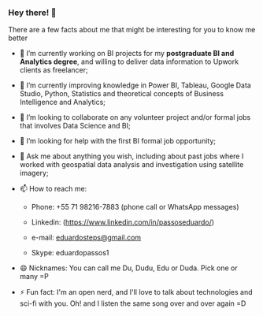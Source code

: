 ### Hey there! 👋
There are a few facts about me that might be interesting for you to know me better

- 🔭 I’m currently working on BI projects for my **postgraduate BI and Analytics degree**, and willing to deliver data information to Upwork clients as freelancer;

- 🌱 I’m currently improving knowledge in Power BI, Tableau, Google Data Studio, Python, Statistics and theoretical concepts of Business Intelligence and Analytics;

- 👯 I’m looking to collaborate on any volunteer project and/or formal jobs that involves Data Science and BI;

- 🤔 I’m looking for help with the first BI formal job opportunity;

- 💬 Ask me about anything you wish, including about past jobs where I worked with geospatial data analysis and investigation using satellite imagery;

- 📫 How to reach me:

  * Phone: +55 71 98216-7883 (phone call or WhatsApp messages)
  
  * Linkedin: (https://www.linkedin.com/in/passoseduardo/)
  
  * e-mail: eduardosteps@gmail.com
  
  * Skype: eduardopassos1
    
- 😄 Nicknames: You can call me Du, Dudu, Edu or Duda. Pick one or many =P

- ⚡ Fun fact: I'm an open nerd, and I'll love to talk about technologies and sci-fi with you. Oh! and I listen the same song over and over again =D

